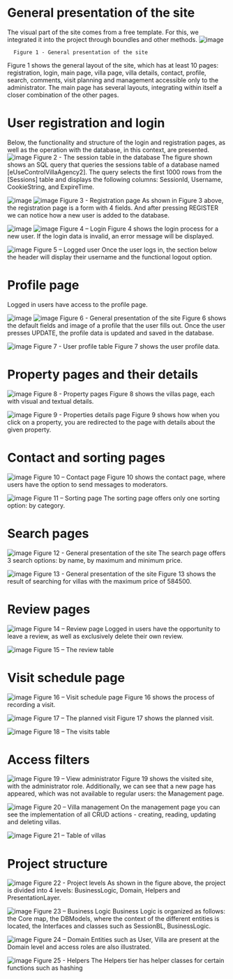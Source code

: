 # General presentation of the site

  The visual part of the site comes from a free template. For this, we integrated it into the project through boundles and other methods.
![image](https://github.com/mihaela-chiaburu/VillaAgency/assets/143406895/7050b1f7-9b31-4e97-9702-4e2f8560a300)

      Figure 1 - General presentation of the site
  Figure 1 shows the general layout of the site, which has at least 10 pages: registration, login, main page, villa page, villa details, contact, profile, search, comments, visit planning and management accessible only to the administrator. The main page has several layouts, integrating within itself a closer combination of the other pages.

# User registration and login

  Below, the functionality and structure of the login and registration pages, as well as the operation with the database, in this context, are presented.
![image](https://github.com/mihaela-chiaburu/VillaAgency/assets/143406895/358d82de-4c91-4e37-bb08-6b8d9837419d)
      Figure 2 - The session table in the database
  The figure shown shows an SQL query that queries the sessions table of a database named [eUseControlVillaAgency2]. The query selects the first 1000 rows from the [Sessions] table and displays the following columns: SessionId, Username, CookieString, and ExpireTime.
  
![image](https://github.com/mihaela-chiaburu/VillaAgency/assets/143406895/92ff6fc5-4f37-4e06-bfc1-3066c24949c8)
![image](https://github.com/mihaela-chiaburu/VillaAgency/assets/143406895/fc7afdeb-593d-43c5-b816-d7d4a43c4abd)
      Figure 3 - Registration page
  As shown in Figure 3 above, the registration page is a form with 4 fields. And after pressing REGISTER we can notice how a new user is added to the database.

![image](https://github.com/mihaela-chiaburu/VillaAgency/assets/143406895/6cb3819d-26ef-4b63-a470-b8a7283005d8) ![image](https://github.com/mihaela-chiaburu/VillaAgency/assets/143406895/e89764ad-edcc-4538-a21c-5eb9417c8e84)
      Figure 4 – Login
  Figure 4 shows the login process for a new user. If the login data is invalid, an error message will be displayed.

![image](https://github.com/mihaela-chiaburu/VillaAgency/assets/143406895/c8db68fc-4fdd-452a-af20-88a62b7ab80c)
      Figure 5 – Logged user
  Once the user logs in, the section below the header will display their username and the functional logout option.

# Profile page
  Logged in users have access to the profile page.
  
![image](https://github.com/mihaela-chiaburu/VillaAgency/assets/143406895/493a9fda-9595-44d4-b17e-817556d7f32d) ![image](https://github.com/mihaela-chiaburu/VillaAgency/assets/143406895/2f39cb57-1c63-498d-b5a6-42cc6856a03d)
      Figure 6 - General presentation of the site
  Figure 6 shows the default fields and image of a profile that the user fills out. Once the user presses UPDATE, the profile data is updated and saved in the database.

![image](https://github.com/mihaela-chiaburu/VillaAgency/assets/143406895/29c85653-8116-48a8-b996-8377d36f40a1)
      Figure 7 - User profile table
  Figure 7 shows the user profile data.

# Property pages and their details

![image](https://github.com/mihaela-chiaburu/VillaAgency/assets/143406895/e2f7021c-75b3-4e83-9bab-d1536ee6f37a)
      Figure 8 - Property pages
  Figure 8 shows the villas page, each with visual and textual details.

![image](https://github.com/mihaela-chiaburu/VillaAgency/assets/143406895/c520b5ce-8062-4904-b1ff-b8b47de1b3f1)
      Figure 9 - Properties details page
  Figure 9 shows how when you click on a property, you are redirected to the page with details about the given property.

# Contact and sorting pages

![image](https://github.com/mihaela-chiaburu/VillaAgency/assets/143406895/ec9c28f8-37d7-4ff5-919b-f306fe6ee551)
      Figure 10 – Contact page
Figure 10 shows the contact page, where users have the option to send messages to moderators.

![image](https://github.com/mihaela-chiaburu/VillaAgency/assets/143406895/8e5f7f4e-037b-4079-8b5a-30886f24aa40)
      Figure 11 – Sorting page
  The sorting page offers only one sorting option: by category.

# Search pages

![image](https://github.com/mihaela-chiaburu/VillaAgency/assets/143406895/b5bb6af6-edf3-4c65-aad3-a8f5dc566c5a)
      Figure 12 - General presentation of the site
  The search page offers 3 search options: by name, by maximum and minimum price.

![image](https://github.com/mihaela-chiaburu/VillaAgency/assets/143406895/c361b1c4-70fb-4966-b3f6-313ebae91187)
      Figure 13 - General presentation of the site
  Figure 13 shows the result of searching for villas with the maximum price of 584500.

# Review pages

![image](https://github.com/mihaela-chiaburu/VillaAgency/assets/143406895/9f30ee2f-eb97-4a64-b775-7553d8e7c11a)
      Figure 14 – Review page
  Logged in users have the opportunity to leave a review, as well as exclusively delete their own review.

![image](https://github.com/mihaela-chiaburu/VillaAgency/assets/143406895/7e5c9125-8cda-410e-87ac-a4a3390b44e4)
      Figure 15 – The review table

# Visit schedule page

![image](https://github.com/mihaela-chiaburu/VillaAgency/assets/143406895/a46d419a-5c09-484a-aba6-9e9dd7f2effc)
      Figure 16 – Visit schedule page
  Figure 16 shows the process of recording a visit.

![image](https://github.com/mihaela-chiaburu/VillaAgency/assets/143406895/52781628-6c84-4ef0-96fa-51cce105bfda)
      Figure 17 – The planned visit
  Figure 17 shows the planned visit.

![image](https://github.com/mihaela-chiaburu/VillaAgency/assets/143406895/428e6f0b-7909-4a0c-9cf1-1ed0856c4dbb)
      Figure 18 – The visits table

# Access filters

![image](https://github.com/mihaela-chiaburu/VillaAgency/assets/143406895/72244531-5e8e-486f-997b-123e4c4a5db3)
      Figure 19 – View administrator
  Figure 19 shows the visited site, with the administrator role. Additionally, we can see that a new page has appeared, which was not available to regular users: the Management page.

![image](https://github.com/mihaela-chiaburu/VillaAgency/assets/143406895/e6132e7f-ac82-4797-a022-721af58e8f42)
      Figure 20 – Villa management
  On the management page you can see the implementation of all CRUD actions - creating, reading, updating and deleting villas.

![image](https://github.com/mihaela-chiaburu/VillaAgency/assets/143406895/2cf557cd-4850-4f4b-be73-6ad156866988)
      Figure 21 – Table of villas

# Project structure

![image](https://github.com/mihaela-chiaburu/VillaAgency/assets/143406895/efcc948d-3205-4b24-b076-55d564f015f9)
      Figure 22 - Project levels
  As shown in the figure above, the project is divided into 4 levels: BusinessLogic, Domain, Helpers and PresentationLayer.

![image](https://github.com/mihaela-chiaburu/VillaAgency/assets/143406895/3260ded3-5cb4-44a6-8c8a-c79be981b107)
      Figure 23 – Business Logic
  Business Logic is organized as follows: the Core map, the DBModels, where the context of the different entities is located, the Interfaces and classes such as SessionBL, BusinessLogic.

![image](https://github.com/mihaela-chiaburu/VillaAgency/assets/143406895/ca6aff54-f669-4320-b67b-9e7786c72f82)
      Figure 24 – Domain
  Entities such as User, Villa are present at the Domain level and access roles are also illustrated.

![image](https://github.com/mihaela-chiaburu/VillaAgency/assets/143406895/b77ed17d-af71-4b2b-96d6-7ebf768f8548)
      Figure 25 - Helpers
  The Helpers tier has helper classes for certain functions such as hashing
